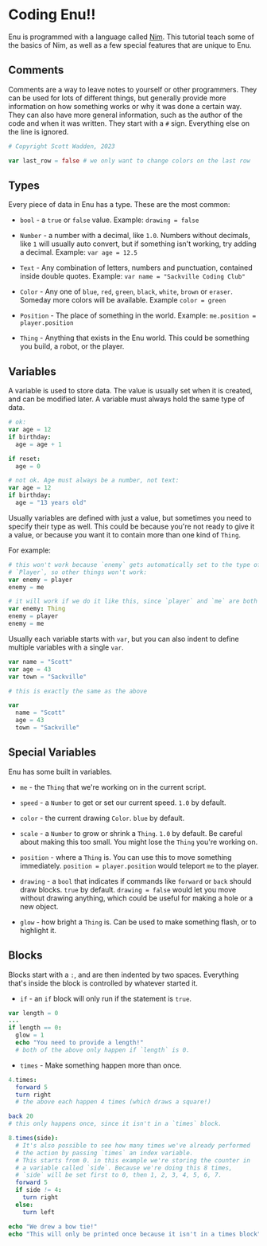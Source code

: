 # Coding Enu!!

Enu is programmed with a language called [Nim](https://nim-lang.org). This tutorial teach some of the 
basics of Nim, as well as a few special features that are unique to Enu.

## Comments

Comments are a way to leave notes to yourself or other programmers. They can be 
used for lots of different things, but generally provide more information on how 
something works or why it was done a certain way. They can also have more 
general information, such as the author of the code and when it was written. 
They start with a `#` sign. Everything else on the line is ignored.

```nim
# Copyright Scott Wadden, 2023

var last_row = false # we only want to change colors on the last row
```

## Types

Every piece of data in Enu has a type. These are the most common:

- `bool` - a `true` or `false` value. Example: `drawing = false`

- `Number` - a number with a decimal, like `1.0`. Numbers without decimals, like 
  `1` will usually auto convert, but if something isn't working, try adding a 
  decimal. Example: `var age = 12.5`

- `Text` - Any combination of letters, numbers and punctuation, contained inside 
  double quotes. Example: `var name = "Sackville Coding Club"`

- `Color` - Any one of `blue`, `red`, `green`, `black`, `white`, `brown` or 
  `eraser`. Someday more colors will be available. Example `color = green`

- `Position` - The place of something in the world. Example: 
  `me.position = player.position`

- `Thing` - Anything that exists in the Enu world. This could be something you 
  build, a robot, or the player.

<div style="page-break-after: always;"></div>

## Variables

A variable is used to store data. The value is usually set when it is created, 
and can be modified later. A variable must always hold the same type of data.

```nim
# ok:
var age = 12
if birthday:
  age = age + 1

if reset:
  age = 0

# not ok. Age must always be a number, not text:
var age = 12
if birthday:
  age = "13 years old"                          
```

Usually variables are defined with just a value, but sometimes you need to 
specify their type as well. This could be because you're not ready to give it a 
value, or because you want it to contain more than one kind of `Thing`.

For example:

```nim
# this won't work because `enemy` gets automatically set to the type of 
# `Player`, so other things won't work:
var enemy = player
enemy = me

# it will work if we do it like this, since `player` and `me` are both `Thing`
var enemy: Thing
enemy = player
enemy = me
```

<div style="page-break-after: always;"></div>

Usually each variable starts with `var`, but you can also indent to define 
multiple variables with a single `var`.

```nim
var name = "Scott"
var age = 43
var town = "Sackville"

# this is exactly the same as the above

var
  name = "Scott"
  age = 43
  town = "Sackville"
```

## Special Variables

Enu has some built in variables.

- `me` - the `Thing` that we're working on in the current script.

- `speed` - a `Number` to get or set our current speed. `1.0` by default.

- `color` - the current drawing `Color`. `blue` by default.

- `scale` - a `Number` to grow or shrink a `Thing`. `1.0` by default. Be careful 
  about making this too small. You might lose the `Thing` you're working on.

- `position` - where a `Thing` is. You can use this to move something 
  immediately. `position = player.position` would teleport `me` to the player.

- `drawing` - a `bool` that indicates if commands like `forward` or `back` should 
  draw blocks. `true` by default. `drawing = false` would let you move without 
  drawing anything, which could be useful for making a hole or a new object.

- `glow` - how bright a `Thing` is. Can be used to make something flash, or to 
  highlight it.

<div style="page-break-after: always;"></div>

## Blocks

Blocks start with a `:`, and are then indented by two spaces. Everything that's 
inside the block is controlled by whatever started it.

- `if` - an `if` block will only run if the statement is `true`.

```nim
var length = 0
...
if length == 0:
  glow = 1
  echo "You need to provide a length!"
  # both of the above only happen if `length` is 0.
```

- `times` - Make something happen more than once.

```nim
4.times:
  forward 5
  turn right
  # the above each happen 4 times (which draws a square!)

back 20
# this only happens once, since it isn't in a `times` block.

8.times(side):
  # It's also possible to see how many times we've already performed 
  # the action by passing `times` an index variable.
  # This starts from 0. in this example we're storing the counter in 
  # a variable called `side`. Because we're doing this 8 times, 
  # `side` will be set first to 0, then 1, 2, 3, 4, 5, 6, 7.
  forward 5
  if side != 4:
    turn right
  else:
    turn left

echo "We drew a bow tie!"
echo "This will only be printed once because it isn't in a times block"
```
  
